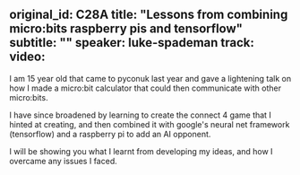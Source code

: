 original_id: C28A
title: "Lessons from combining micro:bits raspberry pis and tensorflow"
subtitle: ""
speaker: luke-spademan
track: 
video:
---
I am 15 year old that came to pyconuk last year and gave a lightening talk on how I made a micro:bit calculator that could then communicate with other micro:bits.

I have since broadened by learning to create the connect 4 game that I hinted at creating, and then combined it with google's neural net framework (tensorflow) and a raspberry pi to add an AI opponent.

I will be showing you what I learnt from developing my ideas, and how I overcame any issues I faced.
